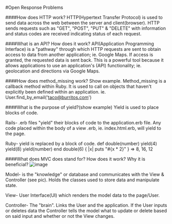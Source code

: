 #Open Response Problems

####How does HTTP work?
HTTP(Hypertext Transfer Protocol) is used to send data across the web between the server and client(browser).
HTTP sends requests such as "GET", "POST", "PUT" & "DELETE" with information and status codes are received indicating status of each request.

####What is an API? How does it work?
API(Application Programming Interface) is a "pathway" through which HTTP requests are sent to obtain access to data from another application; ie. Google Maps. If access is granted, the requested data is sent back. This is a powerful tool because it allows applications to use an application's (API) functionality; ie. geolocation and directions via Google Maps.

####How does method_missing work? Show example.
Method_missing is a callback method within Ruby. It is used to call on objects that haven't explicitly been defined within an application. ie. User.find_by_email('taco@burritos.com')

####What is the purpose of yield?(show example)
Yield is used to place blocks of code. 

Rails- .erb files "yield" their blocks of code to the application.erb file. Any code placed within the body of a view .erb, ie. index.html.erb, will yield to the page.

Ruby- yield is replaced by a block of code.
	def double(number)
		yield(4)
		yield(8)
		yield(number)
	end
	double(6) { |x| puts "#{x * 2}" } => 8, 16, 12

####What does MVC does stand for? How does it work? Why it is beneficial?
![image](http://i.imgur.com/8se4wu1.png)

Model- is the "knowledge" or database and communicates with the View & Controller (see pic). Holds the classes used to store data and manipulate state.

View- User Interface(UI) which renders the model data to the page/User.

Controller- The "brain". Links the User and the application. If the User inputs or deletes data the Controller tells the model what to update or delete based on said input and whether or not the View changes.
